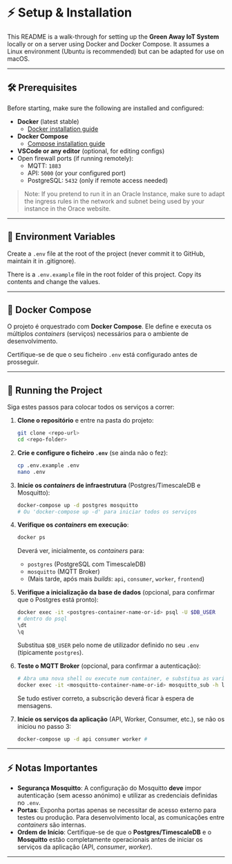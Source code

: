 # ⚡ Setup & Installation

This README is a walk-through for setting up the **Green Away IoT System** locally or on a server using Docker and Docker Compose. It assumes a Linux environment (Ubuntu is recommended) but can be adapted for use on macOS.

---

## 🛠 Prerequisites

Before starting, make sure the following are installed and configured:

- **Docker** (latest stable)  
  - [Docker installation guide](https://docs.docker.com/get-docker/)  
- **Docker Compose**  
  - [Compose installation guide](https://docs.docker.com/compose/install/)  
- **VSCode or any editor** (optional, for editing configs)  
- Open firewall ports (if running remotely):  
  - MQTT: `1883`  
  - API: `5000` (or your configured port)  
  - PostgreSQL: `5432` (only if remote access needed)  

> Note: If you pretend to run it in an Oracle Instance, make sure to adapt the ingress rules in the network and subnet being used by your instance in the Orace website. 

---

## 🔑 Environment Variables

Create a `.env` file at the root of the project (never commit it to GitHub, maintain it in .gitignore).

There is a `.env.example` file in the root folder of this project. Copy its contents and change the values.


---

## 🐳 Docker Compose

O projeto é orquestrado com **Docker Compose**. Ele define e executa os múltiplos *containers* (serviços) necessários para o ambiente de desenvolvimento.

Certifique-se de que o seu ficheiro `.env` está configurado antes de prosseguir.

---

## 🚀 Running the Project

Siga estes passos para colocar todos os serviços a correr:

1.  **Clone o repositório** e entre na pasta do projeto:

    ```bash
    git clone <repo-url>
    cd <repo-folder>
    ```

2.  **Crie e configure o ficheiro `.env`** (se ainda não o fez):

    ```bash
    cp .env.example .env
    nano .env
    ```

3.  **Inicie os *containers* de infraestrutura** (Postgres/TimescaleDB e Mosquitto):

    ```bash
    docker-compose up -d postgres mosquitto
    # Ou 'docker-compose up -d' para iniciar todos os serviços
    ```

4.  **Verifique os *containers* em execução**:

    ```bash
    docker ps
    ```
    Deverá ver, inicialmente, os *containers* para:
    * `postgres` (PostgreSQL com TimescaleDB)
    * `mosquitto` (MQTT Broker)
    * (Mais tarde, após mais *builds*: `api`, `consumer`, `worker`, `frontend`)

5.  **Verifique a inicialização da base de dados** (opcional, para confirmar que o Postgres está pronto):

    ```bash
    docker exec -it <postgres-container-name-or-id> psql -U $DB_USER
    # dentro do psql
    \dt
    \q
    ```
    Substitua `$DB_USER` pelo nome de utilizador definido no seu `.env` (tipicamente `postgres`).

6.  **Teste o MQTT Broker** (opcional, para confirmar a autenticação):

    ```bash
    # Abra uma nova shell ou execute num container, e substitua as variáveis
    docker exec -it <mosquitto-container-name-or-id> mosquitto_sub -h localhost -t "test/topic" -u $MQTT_USER -P $MQTT_PASSWORD
    ```
    Se tudo estiver correto, a subscrição deverá ficar à espera de mensagens.

7.  **Inicie os serviços da aplicação** (API, Worker, Consumer, etc.), se não os iniciou no passo 3:

    ```bash
    docker-compose up -d api consumer worker #
    ```

---

## ⚡ Notas Importantes

* **Segurança Mosquitto**: A configuração do Mosquitto **deve** impor autenticação (sem acesso anónimo) e utilizar as credenciais definidas no `.env`.
* **Portas**: Exponha portas apenas se necessitar de acesso externo para testes ou produção. Para desenvolvimento local, as comunicações entre *containers* são internas.
* **Ordem de Início**: Certifique-se de que o **Postgres/TimescaleDB** e o **Mosquitto** estão completamente operacionais antes de iniciar os serviços da aplicação (API, *consumer*, *worker*).

---
